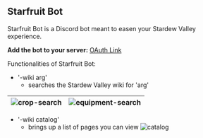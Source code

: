 Starfruit Bot
---
Starfruit Bot is a Discord bot meant to easen your Stardew Valley experience.

**Add the bot to your server:** [OAuth Link](https://discord.com/oauth2/authorize?client_id=1232793127031672904)

Functionalities of Starfruit Bot:
- '-wiki arg'
  - searches the Stardew Valley wiki for 'arg'

| ![crop-search](https://github.com/kangheel/starfruit-bot/assets/27700068/fbb28832-9a6f-4405-b323-0802c935aa0a) | ![equipment-search](https://media.discordapp.net/attachments/1184748696215224330/1233019287288021073/image.png?ex=662b9232&is=662a40b2&hm=a732d7e183377e086ee1cdea722046f59c06fdc8521393cddb6a687ae40e87f5&=&format=webp&quality=lossless) |
| -- | -- |

- '-wiki catalog'
  - brings up a list of pages you can view
![catalog](https://cdn.discordapp.com/attachments/1184748696215224330/1233020153814319134/image.png?ex=662b9301&is=662a4181&hm=a79370af9f1748c2a12fc3175603de101f8f9f6928b57166b2143804a9e83b9b&)
